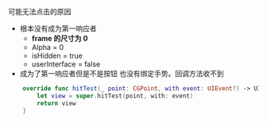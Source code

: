 可能无法点击的原因

- 根本没有成为第一响应者
  - **frame 的尺寸为 0**
  - Alpha = 0
  - isHidden = true
  - userInterface = false
- 成为了第一响应者但是不是按钮 也没有绑定手势。回调方法收不到

```swift
    override func hitTest(_ point: CGPoint, with event: UIEvent?) -> UIView? {
        let view = super.hitTest(point, with: event)
        return view
    }
```